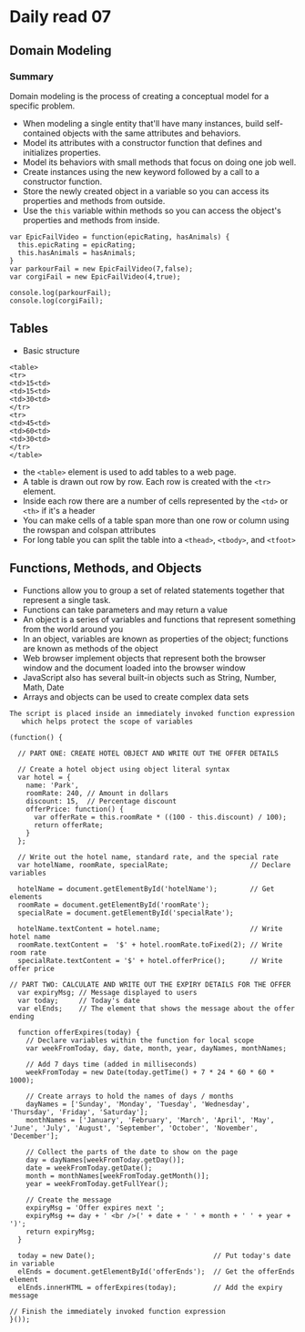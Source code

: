 # Daily read 07

## Domain Modeling
### Summary
Domain modeling is the process of creating a conceptual model for a specific problem.

- When modeling a single entity that'll have many instances, build self-contained objects with the same attributes and behaviors.
- Model its attributes with a constructor function that defines and initializes properties.
- Model its behaviors with small methods that focus on doing one job well.
- Create instances using the new keyword followed by a call to a constructor function.
- Store the newly created object in a variable so you can access its properties and methods from outside.
- Use the `this` variable within methods so you can access the object's properties and methods from inside.
```
var EpicFailVideo = function(epicRating, hasAnimals) {
  this.epicRating = epicRating;
  this.hasAnimals = hasAnimals;
}
var parkourFail = new EpicFailVideo(7,false);
var corgiFail = new EpicFailVideo(4,true);

console.log(parkourFail);
console.log(corgiFail);
```

## Tables
- Basic structure
```
<table>
<tr>
<td>15<td>
<td>15<td>
<td>30<td>
</tr>
<tr>
<td>45<td>
<td>60<td>
<td>30<td>
</tr>
</table>
```
- the `<table>` element is used to add tables to a web page.
- A table is drawn out row by row. Each row is created with the `<tr>` element.
- Inside each row there are a number of cells represented by the `<td>` or `<th>` if it's a header
- You can make cells of a table span more than one row or column using the rowspan and colspan attributes
- For long table you can split the table into a `<thead>`, `<tbody>`, and `<tfoot>`


## Functions, Methods, and Objects
- Functions allow you to group a set of related statements together that represent a single task.
- Functions can take parameters and may return a value
- An object is a series of variables and functions that represent something from the world around you
- In an object, variables are known as properties of the object; functions are known as methods of the object
- Web browser implement objects that represent both the browser window and the document loaded into the browser window
- JavaScript also has several built-in objects such as String, Number, Math, Date
- Arrays and objects can be used to create complex data sets 
```
The script is placed inside an immediately invoked function expression
   which helps protect the scope of variables 

(function() {

  // PART ONE: CREATE HOTEL OBJECT AND WRITE OUT THE OFFER DETAILS

  // Create a hotel object using object literal syntax
  var hotel = {
    name: 'Park',
    roomRate: 240, // Amount in dollars
    discount: 15,  // Percentage discount
    offerPrice: function() {
      var offerRate = this.roomRate * ((100 - this.discount) / 100);
      return offerRate;
    }
  };

  // Write out the hotel name, standard rate, and the special rate
  var hotelName, roomRate, specialRate;                    // Declare variables

  hotelName = document.getElementById('hotelName');        // Get elements
  roomRate = document.getElementById('roomRate');
  specialRate = document.getElementById('specialRate');

  hotelName.textContent = hotel.name;                      // Write hotel name
  roomRate.textContent =  '$' + hotel.roomRate.toFixed(2); // Write room rate
  specialRate.textContent = '$' + hotel.offerPrice();      // Write offer price

// PART TWO: CALCULATE AND WRITE OUT THE EXPIRY DETAILS FOR THE OFFER
  var expiryMsg; // Message displayed to users
  var today;     // Today's date
  var elEnds;    // The element that shows the message about the offer ending

  function offerExpires(today) {
    // Declare variables within the function for local scope
    var weekFromToday, day, date, month, year, dayNames, monthNames;

    // Add 7 days time (added in milliseconds)
    weekFromToday = new Date(today.getTime() + 7 * 24 * 60 * 60 * 1000);

    // Create arrays to hold the names of days / months
    dayNames = ['Sunday', 'Monday', 'Tuesday', 'Wednesday', 'Thursday', 'Friday', 'Saturday'];
    monthNames = ['January', 'February', 'March', 'April', 'May', 'June', 'July', 'August', 'September', 'October', 'November', 'December'];

    // Collect the parts of the date to show on the page
    day = dayNames[weekFromToday.getDay()];
    date = weekFromToday.getDate();
    month = monthNames[weekFromToday.getMonth()];
    year = weekFromToday.getFullYear();

    // Create the message
    expiryMsg = 'Offer expires next ';
    expiryMsg += day + ' <br />(' + date + ' ' + month + ' ' + year + ')';
    return expiryMsg;
  }

  today = new Date();                             // Put today's date in variable
  elEnds = document.getElementById('offerEnds');  // Get the offerEnds element
  elEnds.innerHTML = offerExpires(today);         // Add the expiry message

// Finish the immediately invoked function expression
}());
```